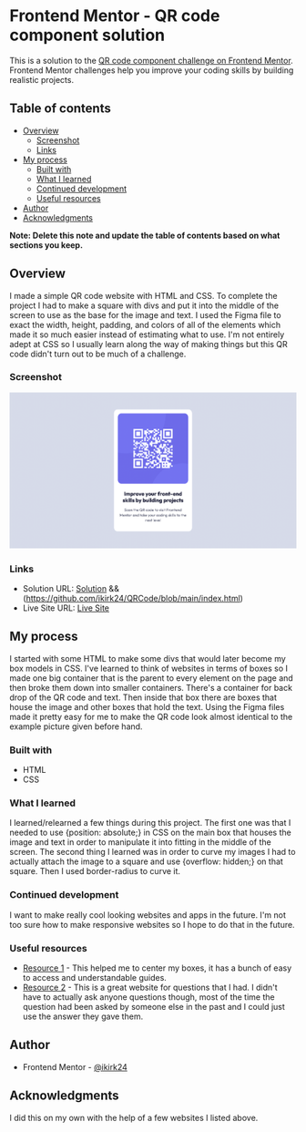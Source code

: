 # Frontend Mentor - QR code component solution

This is a solution to the [QR code component challenge on Frontend Mentor](https://www.frontendmentor.io/challenges/qr-code-component-iux_sIO_H). Frontend Mentor challenges help you improve your coding skills by building realistic projects. 

## Table of contents

- [Overview](#overview)
  - [Screenshot](#screenshot)
  - [Links](#links)
- [My process](#my-process)
  - [Built with](#built-with)
  - [What I learned](#what-i-learned)
  - [Continued development](#continued-development)
  - [Useful resources](#useful-resources)
- [Author](#author)
- [Acknowledgments](#acknowledgments)

**Note: Delete this note and update the table of contents based on what sections you keep.**

## Overview
  I made a simple QR code website with HTML and CSS. To complete the project I had to make a square with divs and put it into the middle of the screen to use as the base for the image and text. I used the Figma file to exact the width, height, padding, and colors of all of the elements which made it so much easier instead of estimating what to use. I'm not entirely adept at CSS so I usually learn along the way of making things but this QR code didn't turn out to be much of a challenge. 

### Screenshot
![Qr Code](<Qr Code SS.png>)

### Links

- Solution URL: [Solution](https://github.com/ikirk24/QRCode/blob/main/style.css) && (https://github.com/ikirk24/QRCode/blob/main/index.html)
- Live Site URL: [Live Site](https://ikirk24.github.io/QRCode/)

## My process
  I started with some HTML to make some divs that would later become my box models in CSS. I've learned to think of websites in terms of boxes so I made one big container that is the parent to every element on the page and then broke them down into smaller containers. There's a container for back drop of the QR code and text. Then inside that box there are boxes that house the image and other boxes that hold the text. Using the Figma files made it pretty easy for me to make the QR code look almost identical to the example picture given before hand. 

### Built with

- HTML
- CSS

### What I learned

I learned/relearned a few things during this project. The first one was that I needed to use {position: absolute;} in CSS on the main box that houses the image and text in order to manipulate it into fitting in the middle of the screen. The second thing I learned was in order to curve my images I had to actually attach the image to a square and use {overflow: hidden;} on that square. Then I used border-radius to curve it. 

### Continued development

I want to make really cool looking websites and apps in the future. I'm not too sure how to make responsive websites so I hope to do that in the future. 

### Useful resources

- [Resource 1](https://css-tricks.com/) - This helped me to center my boxes, it has a bunch of easy to access and understandable guides.
- [Resource 2](https://stackoverflow.com/) - This is a great website for questions that I had. I didn't have to actually ask anyone questions though, most of the time the question had been asked by someone else in the past and I could just use the answer they gave them. 

## Author

- Frontend Mentor - [@ikirk24](https://www.frontendmentor.io/profile/ikirk24)

## Acknowledgments

I did this on my own with the help of a few websites I listed above. 